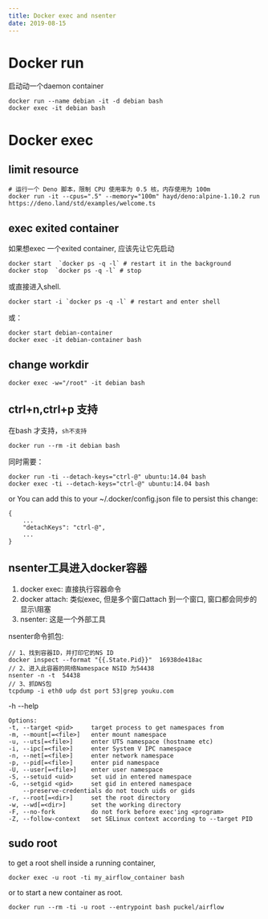 ```yaml
---
title: Docker exec and nsenter
date: 2019-08-15
---
```

# Docker run
启动动一个daemon container

    docker run --name debian -it -d debian bash
    docker exec -it debian bash

# Docker exec 
## limit resource
    # 运行一个 Deno 脚本，限制 CPU 使用率为 0.5 核，内存使用为 100m
    docker run -it --cpus=".5" --memory="100m" hayd/deno:alpine-1.10.2 run https://deno.land/std/examples/welcome.ts

## exec exited container
如果想exec 一个exited container, 应该先让它先启动

    docker start  `docker ps -q -l` # restart it in the background
    docker stop  `docker ps -q -l` # stop

或直接进入shell.

    docker start -i `docker ps -q -l` # restart and enter shell

或：

    docker start debian-container
    docker exec -it debian-container bash

## change workdir
    docker exec -w="/root" -it debian bash

## ctrl+n,ctrl+p 支持
在bash 才支持，`sh不支持`

    docker run --rm -it debian bash

同时需要：

    docker run -ti --detach-keys="ctrl-@" ubuntu:14.04 bash
    docker exec -ti --detach-keys="ctrl-@" ubuntu:14.04 bash

or You can add this to your ~/.docker/config.json file to persist this change:

    {
        ...
        "detachKeys": "ctrl-@",
        ...
    }

## nsenter工具进入docker容器
1. docker exec: 直接执行容器命令
2. docker attach: 类似exec, 但是多个窗口attach 到一个窗口, 窗口都会同步的显示\阻塞
3. nsenter: 这是一个外部工具

nsenter命令抓包:

    // 1、找到容器ID，并打印它的NS ID
    docker inspect --format "{{.State.Pid}}"  16938de418ac
    // 2、进入此容器的网络Namespace NSID 为54438
    nsenter -n -t  54438
    // 3、抓DNS包
    tcpdump -i eth0 udp dst port 53|grep youku.com
 
-h --help

    Options:
    -t, --target <pid>     target process to get namespaces from
    -m, --mount[=<file>]   enter mount namespace
    -u, --uts[=<file>]     enter UTS namespace (hostname etc)
    -i, --ipc[=<file>]     enter System V IPC namespace
    -n, --net[=<file>]     enter network namespace
    -p, --pid[=<file>]     enter pid namespace
    -U, --user[=<file>]    enter user namespace
    -S, --setuid <uid>     set uid in entered namespace
    -G, --setgid <gid>     set gid in entered namespace
        --preserve-credentials do not touch uids or gids
    -r, --root[=<dir>]     set the root directory
    -w, --wd[=<dir>]       set the working directory
    -F, --no-fork          do not fork before exec'ing <program>
    -Z, --follow-context   set SELinux context according to --target PID

## sudo root
to get a root shell inside a running container, 

    docker exec -u root -ti my_airflow_container bash

or to start a new container as root.

    docker run --rm -ti -u root --entrypoint bash puckel/airflow 
